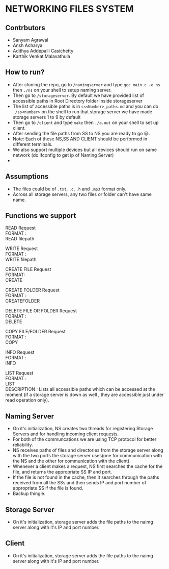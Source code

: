 # NETWORKING FILES SYSTEM
## Contrbutors
* Sanyam Agrawal
* Ansh Acharya
* Adithya Addepalli Casichetty
* Karthik Venkat Malavathula

## How to run?
* After cloning the repo, go to `/namingserver` and type `gcc main.c -o ns` then `./ns` on your shell to setup naming server.
* Then go to `/storageserver`. By default we have provided list of accessible paths in Root Directory folder inside storageserver
* The list of accessible paths is in `ss<Number>_paths.md` and you can do `./ss<number>` on the shell to run that storage server we have made storage servers 1 to 9 by default
* Then go to `/client` and type `make` then `./a.out` on your shell to set up client.
* After sending the file paths from SS to NS you are ready to go :smiley:.
* Note: Each of these NS,SS AND CLIENT should be performed in different terminals.
* We also support multiple devices but all devices should run on same network (do ifconfig to get ip of Naming Server)
* 
## Assumptions
* The files could be of `.txt`, `.c`, `.h` and `.mp3` format only.
* Across all storage servers, any two files or folder can't have same name.

## Functions we support
READ Request  
FORMAT :  
READ filepath  
  
WRITE Request  
FORMAT :  
WRITE filepath  
  
CREATE FILE Request  
FORMAT:  
CREATE <path> <filename>  
  
CREATE FOLDER Request  
FORMAT :  
CREATEFOLDER <path> <foldername>  

DELETE FILE OR FOLDER Request  
FORMAT :  
DELETE <path>  
  
COPY FILE/FOLDER Request  
FORMAT :  
COPY <src> <dest>  
  
INFO Request  
FORMAT :  
INFO <path>  
  
LIST Request  
FORMAT :  
LIST  
DESCRIPTION :
Lists all accessible paths which can be accessed at the moment (if a storage server is down as well , they are accessible just under read operation only).

## Naming Server
* On it's initialization, NS creates two threads for registering Storage Servers and for handling incoming client requests.
* For both of the communcations we are using TCP protocol for better reliability.
* NS receives paths of files and directories from the storage server along with the two ports the storage server uses(one for communication with the NS and the other for communication with the client).
* Whenever a client makes a request, NS first searches the cache for the file, and returns the appropriate SS IP and port.
* If the file is not found in the cache, then it searches through the paths received from all the SSs and then sends IP and port number of appropriate SS if the file is found.
* Backup thingie.
 
## Storage Server
* On it's initialization, storage server adds the file paths to the naimg server along with it's IP and port number. 
## Client 
* On it's initialization, storage server adds the file paths to the naimg server along with it's IP and port number.
